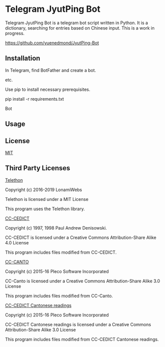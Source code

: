 # Telegram JyutPing Bot

Telegram JyutPing Bot is a telegram bot script written in Python. It is a dictionary, searching for entries based on Chinese input. This is a work in progress.

https://github.com/yuenedmond/JyutPing-Bot

## Installation

In Telegram, find BotFather and create a bot.

etc.

Use pip to install necessary prerequisites.

pip install -r requirements.txt

Bot


## Usage


## License
[MIT](https://choosealicense.com/licenses/mit/)

## Third Party Licenses

[Telethon](https://docs.telethon.dev/en/latest/#)

Copyright (c) 2016-2019 LonamiWebs

Telethon is licensed under a MIT License

This program uses the Telethon library.


[CC-CEDICT](https://cc-cedict.org/editor/editor.php?handler=Main)

Copyright (c) 1997, 1998 Paul Andrew Denisowski.

CC-CEDICT is licensed under a Creative Commons Attribution-Share Alike 4.0 License

This program includes files modified from CC-CEDICT.


[CC-CANTO](https://cantonese.org/)

Copyright (c) 2015-16 Pleco Software Incorporated

CC-Canto is licensed under a Creative Commons Attribution-Share Alike 3.0 License

This program includes files modified from CC-Canto.


[CC-CEDICT Cantonese readings](https://cantonese.org/)

Copyright (c) 2015-16 Pleco Software Incorporated

CC-CEDICT Cantonese readings is licensed under a Creative Commons Attribution-Share Alike 3.0 License

This program includes files modified from CC-CEDICT Cantonese readings.